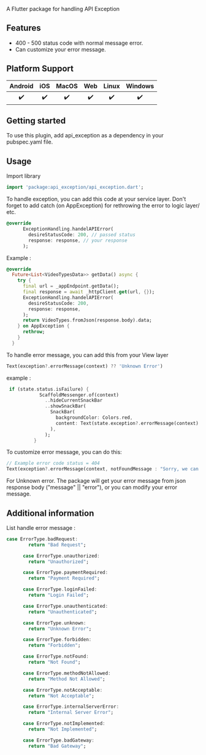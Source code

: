 A Flutter package for handling API Exception

## Features

- 400 - 500 status code with normal message error.
- Can customize your error message.

## Platform Support

| Android | iOS | MacOS | Web | Linux | Windows |
| :-----: | :-: | :---: | :-: | :---: | :-----: |
|   ✔️    | ✔️  |  ✔️   | ✔️  |  ✔️   |   ✔️    |

## Getting started

To use this plugin, add api_exception as a dependency in your pubspec.yaml file.

## Usage

Import library

```dart
import 'package:api_exception/api_exception.dart';
```

To handle exception, you can add this code at your service layer.
Don't forget to add catch (on AppException) for rethrowing the error to logic layer/ etc.

```dart
@override
      ExceptionHandling.handelAPIError(
        desireStatusCode: 200, // passed status
        response: response, // your response
      );
```

Example :

```dart
@override
  Future<List<VideoTypesData>> getData() async {
    try {
      final url = _appEndpoint.getData();
      final response = await _httpClient.get(url, {});
      ExceptionHandling.handelAPIError(
        desireStatusCode: 200,
        response: response,
      );
      return VideoTypes.fromJson(response.body).data;
    } on AppException {
      rethrow;
    }
  }
```

To handle error message, you can add this from your View layer

```dart
Text(exception?.errorMessage(context) ?? 'Unknown Error')
```

example :

```dart
 if (state.status.isFailure) {
            ScaffoldMessenger.of(context)
              ..hideCurrentSnackBar
              ..showSnackBar(
                SnackBar(
                  backgroundColor: Colors.red,
                  content: Text(state.exception?.errorMessage(context) ?? 'Unknown Error'),
                ),
              );
          }
```

To customize error message, you can do this:

```dart
// Example error code status = 404
Text(exception?.errorMessage(context, notFoundMessage : "Sorry, we can't find your data") ?? 'Unknown Error')
```

For Unknown error. The package will get your error message from json response body ("message" || "error"), or you can modify your error message.

## Additional information

List handle error message :

```dart
case ErrorType.badRequest:
        return "Bad Request";

      case ErrorType.unauthorized:
        return "Unauthorized";

      case ErrorType.paymentRequired:
        return "Payment Required";

      case ErrorType.loginFailed:
        return "Login Failed";

      case ErrorType.unauthenticated:
        return "Unauthenticated";

      case ErrorType.unknown:
        return "Unknown Error";

      case ErrorType.forbidden:
        return "Forbidden";

      case ErrorType.notFound:
        return "Not Found";

      case ErrorType.methodNotAllowed:
        return "Method Not Allowed";

      case ErrorType.notAcceptable:
        return "Not Acceptable";

      case ErrorType.internalServerError:
        return "Internal Server Error";

      case ErrorType.notImplemented:
        return "Not Implemented";

      case ErrorType.badGateway:
        return "Bad Gateway";
```
